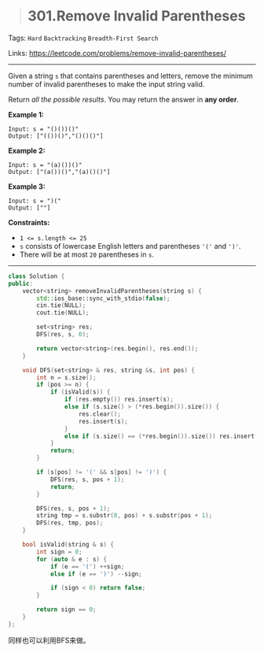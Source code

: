 > # 301.Remove Invalid Parentheses

Tags: `Hard` `Backtracking` `Breadth-First Search`

Links: https://leetcode.com/problems/remove-invalid-parentheses/

-------

Given a string `s` that contains parentheses and letters, remove the minimum number of invalid parentheses to make the input string valid.

Return *all the possible results*. You may return the answer in **any order**.

**Example 1:**

```
Input: s = "()())()"
Output: ["(())()","()()()"]
```

**Example 2:**

```
Input: s = "(a)())()"
Output: ["(a())()","(a)()()"]
```

**Example 3:**

```
Input: s = ")("
Output: [""]
```

**Constraints:**

- `1 <= s.length <= 25`
- `s` consists of lowercase English letters and parentheses `'('` and `')'`.
- There will be at most `20` parentheses in `s`.

------

```c++
class Solution {
public:
    vector<string> removeInvalidParentheses(string s) {
    	std::ios_base::sync_with_stdio(false);
    	cin.tie(NULL);
    	cout.tie(NULL);

    	set<string> res;
    	DFS(res, s, 0);

    	return vector<string>(res.begin(), res.end());
    }

    void DFS(set<string> & res, string &s, int pos) {
    	int n = s.size();
    	if (pos >= n) {
    		if (isValid(s)) {
                if (res.empty()) res.insert(s);
                else if (s.size() > (*res.begin()).size()) {
                    res.clear();
                    res.insert(s);
                }
                else if (s.size() == (*res.begin()).size()) res.insert(s);
            }
    		return;
    	}

    	if (s[pos] != '(' && s[pos] != ')') {
    		DFS(res, s, pos + 1);
    		return;
    	}

    	DFS(res, s, pos + 1);
    	string tmp = s.substr(0, pos) + s.substr(pos + 1);
    	DFS(res, tmp, pos);
    }

    bool isValid(string & s) {
    	int sign = 0;
    	for (auto & e : s) {
    		if (e == '(') ++sign;
    		else if (e == ')') --sign;

    		if (sign < 0) return false;
    	}

    	return sign == 0;
    }
};
```

同样也可以利用BFS来做。